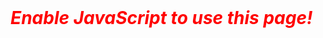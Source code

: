 <body>
  <div id=errorInput style='display:none;'>
    <h2>Privacy Notice</h2>
    <p>Azure error messages typically include Subscription IDs and/or other sensitive information.</p>
    <p>To protect your privacy and security, this webpage <b>uses JavaScript to parse the error code within your local web browser</b>. No information you provide is submitted, recorded, or otherwise tracked by this site.</p>
    <br>
    <h2>Your Error Message</h2>
    <textarea id=errorBox rows=20 cols=85 disabled></textarea>
    <br><br>
    <input type=button id=submitButton value='Parse Error' onclick='parse()' disabled>
    <br>
    <br>
  </div>
  <div id=result style='display:none;'>
  </div>
  <div id=disclaim style='display:none;'>
    <br>
    <h2>Disclaimer</h2>
    <p>Use of this site (and any results it generates) comes at your own risk!</p>
  </div>
  <div id=jsWarn>
    <font style='color:red; font-weight:bold; font-style:italic; font-size:2em'>Enable JavaScript to use this page!</font>
    <br><br>
  </div>
</body>



<script>
  //Hide "jsWarn" div tag
  document.getElementById("jsWarn").style.display = 'none';
  
  //Unhide "errorInput" div tag
  document.getElementById("errorInput").style.display = 'block';
  document.getElementById("disclaim").style.display = 'block';

  //Enable field and button
  document.getElementById("errorBox").disabled = false;
  document.getElementById("submitButton").disabled = false;


  //Define variables
  var resultsHeader = "<h2>Results</h2>";
  
  //Display result window and stop processing script
  function showResult(resultText){
    document.getElementById("result").style.display = 'block';
    document.getElementById('result').innerHTML = resultsHeader + resultText;
    throw new Error("");
  }

  //Main Fuction - Process/Parse Input
  function parse() {
    //Get input and replace single quotes with double quotes. JS will not recognize the JSON format with single quotes.
    var errorMsg = document.getElementById("errorBox").value;
    var errorMsg = errorMsg.replace(/\'/g, "\"");

    //Confirm JSON format or exit
    try {
      var content = JSON.parse(errorMsg);
    } catch (e) {
      //If invalid JSON, set error message and stop processing script
      var resultText = "<p><font style='color:red; font-weight:bold;'>Input is not valid JSON!</font></p>";
      showResult(resultText);
    }

    //Match error code
    switch (content.code) {
      case 'MoveCannotProceedWithResourcesNotInSucceededState':
        var resultText = "<p>Matched on 'MoveCannotProceedWithResourcesNotInSucceededState'</p>";
        showResult(resultText);
        break;
      case undefined:
        var resultText = "<p><font style='color:red; font-weight:bold;'>Unable to locate an object named 'code' in the provided JSON.</font></p>";
        showResult(resultText);
        break;
      default:
        var resultText = "<p><font style='color:red; font-weight:bold;'>The error code ('" + content.code + "') is not recognized.</font><br><br>###Insert Instructions to Report It###</p>";
        showResult(resultText);
    }

    //The below is just for testing purposes
    //var resultText = "<p><font style='color:pink; font-weight:bold;'>End of Script</font></p>";
    //showResult(resultText);
  }
</script>
